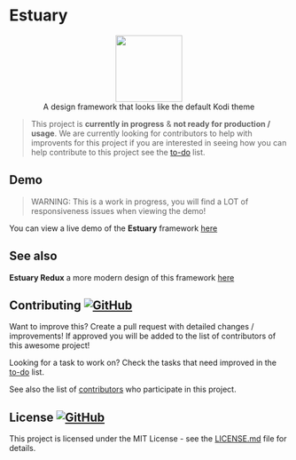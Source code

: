 # Estuary



<p align="center">

  <img width="120" src="https://user-images.githubusercontent.com/86180097/182456561-ee7e1084-38a1-4aba-a70f-511cdae549c3.png" />
  <br>
A design framework that looks like the default Kodi theme
</p>






> This project is <b>currently in progress</b> &  <b>not ready for production / usage</b>. We are currently looking for contributors to help with improvents for this project if you are interested in seeing how you can help contribute to this project see the [to-do](.github/to-do.md) list.
  
  
## Demo

> WARNING: This is a work in progress, you will find a LOT of responsiveness issues when viewing the demo! 

You can view a live demo of the <b>Estuary</b> framework [here](here) 

## See also  

<b>Estuary Redux</b> a more modern design of this framework [here](here) 


## Contributing <a href="https://github.com/MarketingPipeline/Awesome-Repo-Template/graphs/contributors"> ![GitHub](https://img.shields.io/github/contributors/MarketingPipeline/Awesome-Repo-Template) </a>

Want to improve this? Create a pull request with detailed changes / improvements! If approved you will be added to the list of contributors of this awesome project!


Looking for a task to work on? Check the tasks that need improved in the [to-do](https://github.com/MarketingPipeline/Markdown-Tag/blob/main/to-do.md) list.


See also the list of
[contributors](https://github.com/MarketingPipeline/Markdown-Tag/graphs/contributors) who
participate in this project.




## License  <a href="LICENSE"> ![GitHub](https://img.shields.io/badge/License--MIT-aa8d2?logo=opensourceinitiative&logoColor=fff) </a>


This project is licensed under the MIT License - see the
[LICENSE.md](https://github.com/MarketingPipeline/Markdown-Tag/blob/main/LICENSE) file for
details.
